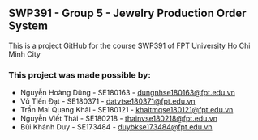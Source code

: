 ## SWP391 - Group 5 - Jewelry Production Order System
This is a project GitHub for the course SWP391 of FPT University Ho Chi Minh City
### This project was made possible by:
  - Nguyễn Hoàng Dũng - SE180163 - [dungnhse180163@fpt.edu.vn](mailto:dungnhse180163@fpt.edu.vn)
  - Vũ Tiến Đạt - SE180371 - [datvtse180371@fpt.edu.vn](mailto:datvtse180371@fpt.edu.vn)
  - Trần Mai Quang Khải - SE180121 - [khaitmqse180121@fpt.edu.vn](mailto:khaitmqse180121@fpt.edu.vn)
  - Nguyễn Viết Thái - SE180218 - [thainvse180218@fpt.edu.vn](mailto:thainvse180218@fpt.edu.vn)
  - Bùi Khánh Duy - SE173484 - [duybkse173484@fpt.edu.vn](mailto:duybkse173484@fpt.edu.vn)
</br></br></br>
